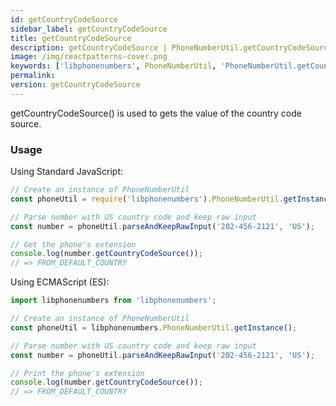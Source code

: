 ```yaml
---
id: getCountryCodeSource
sidebar_label: getCountryCodeSource
title: getCountryCodeSource
description: getCountryCodeSource | PhoneNumberUtil.getCountryCodeSource | Libphonenumbers
image: /img/reactpatterns-cover.png
keywords: ['libphonenumbers', PhoneNumberUtil, 'PhoneNumberUtil.getCountryCodeSource', 'getCountryCodeSource']
permalink: 
version: getCountryCodeSource
---
```


getCountryCodeSource() is used to gets the value of the country code source.

### Usage

Using Standard JavaScript:

```js
// Create an instance of PhoneNumberUtil
const phoneUtil = require('libphonenumbers').PhoneNumberUtil.getInstance(); 

// Parse number with US country code and keep raw input
const number = phoneUtil.parseAndKeepRawInput('202-456-2121', 'US');

// Get the phone's extension
console.log(number.getCountryCodeSource());
// => FROM_DEFAULT_COUNTRY
```

Using ECMAScript (ES):

```js
import libphonenumbers from 'libphonenumbers';

// Create an instance of PhoneNumberUtil
const phoneUtil = libphonenumbers.PhoneNumberUtil.getInstance();

// Parse number with US country code and keep raw input
const number = phoneUtil.parseAndKeepRawInput('202-456-2121', 'US');

// Print the phone's extension
console.log(number.getCountryCodeSource());
// => FROM_DEFAULT_COUNTRY
```
